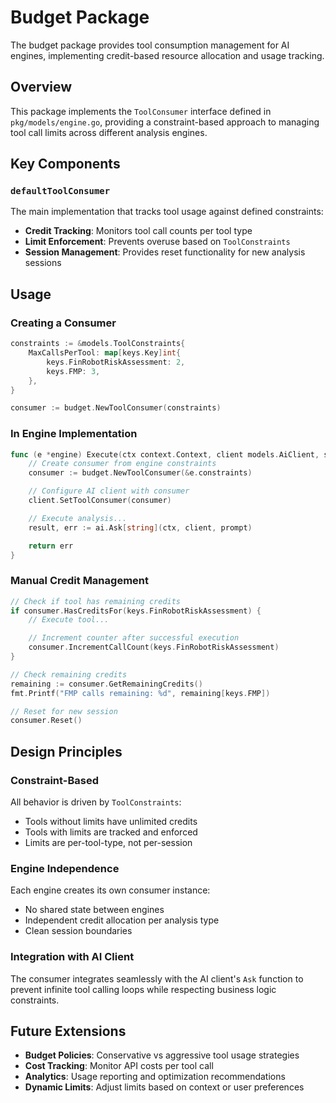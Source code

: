 # Budget Package

The budget package provides tool consumption management for AI engines, implementing credit-based resource allocation and usage tracking.

## Overview

This package implements the `ToolConsumer` interface defined in `pkg/models/engine.go`, providing a constraint-based approach to managing tool call limits across different analysis engines.

## Key Components

### `defaultToolConsumer`

The main implementation that tracks tool usage against defined constraints:

- **Credit Tracking**: Monitors tool call counts per tool type
- **Limit Enforcement**: Prevents overuse based on `ToolConstraints`
- **Session Management**: Provides reset functionality for new analysis sessions

## Usage

### Creating a Consumer

```go
constraints := &models.ToolConstraints{
    MaxCallsPerTool: map[keys.Key]int{
        keys.FinRobotRiskAssessment: 2,
        keys.FMP: 3,
    },
}

consumer := budget.NewToolConsumer(constraints)
```

### In Engine Implementation

```go
func (e *engine) Execute(ctx context.Context, client models.AiClient, sharedBag bag.SharedBag) error {
    // Create consumer from engine constraints
    consumer := budget.NewToolConsumer(&e.constraints)

    // Configure AI client with consumer
    client.SetToolConsumer(consumer)

    // Execute analysis...
    result, err := ai.Ask[string](ctx, client, prompt)

    return err
}
```

### Manual Credit Management

```go
// Check if tool has remaining credits
if consumer.HasCreditsFor(keys.FinRobotRiskAssessment) {
    // Execute tool...

    // Increment counter after successful execution
    consumer.IncrementCallCount(keys.FinRobotRiskAssessment)
}

// Check remaining credits
remaining := consumer.GetRemainingCredits()
fmt.Printf("FMP calls remaining: %d", remaining[keys.FMP])

// Reset for new session
consumer.Reset()
```

## Design Principles

### Constraint-Based

All behavior is driven by `ToolConstraints`:

- Tools without limits have unlimited credits
- Tools with limits are tracked and enforced
- Limits are per-tool-type, not per-session

### Engine Independence

Each engine creates its own consumer instance:

- No shared state between engines
- Independent credit allocation per analysis type
- Clean session boundaries

### Integration with AI Client

The consumer integrates seamlessly with the AI client's `Ask` function to prevent infinite tool calling loops while respecting business logic constraints.

## Future Extensions

- **Budget Policies**: Conservative vs aggressive tool usage strategies
- **Cost Tracking**: Monitor API costs per tool call
- **Analytics**: Usage reporting and optimization recommendations
- **Dynamic Limits**: Adjust limits based on context or user preferences
